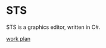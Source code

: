 # STS

STS is a graphics editor, written in C#.

<a href ="https://docs.google.com/spreadsheets/d/1Qxo085o-yd7V8k5rP4Ux12cykLVgR8o5StqZcbTVj60/edit#gid=0" target="_blank" > work plan </a>
